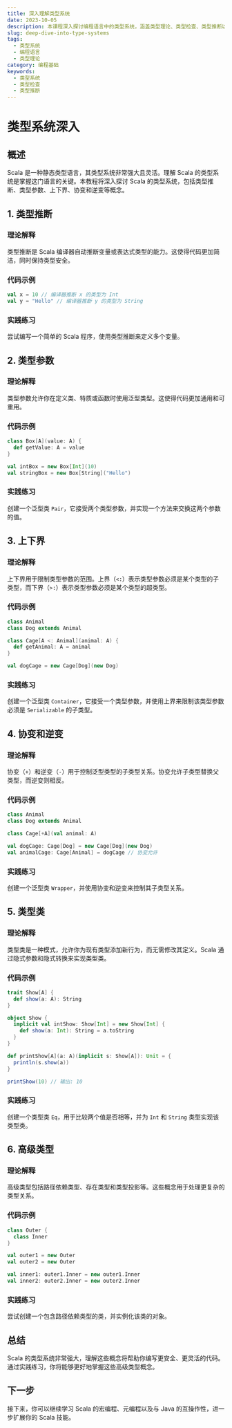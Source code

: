 ```yaml
---
title: 深入理解类型系统
date: 2023-10-05
description: 本课程深入探讨编程语言中的类型系统，涵盖类型理论、类型检查、类型推断以及类型系统的实际应用。
slug: deep-dive-into-type-systems
tags:
  - 类型系统
  - 编程语言
  - 类型理论
category: 编程基础
keywords:
  - 类型系统
  - 类型检查
  - 类型推断
---
```


# 类型系统深入

## 概述

Scala 是一种静态类型语言，其类型系统非常强大且灵活。理解 Scala 的类型系统是掌握这门语言的关键。本教程将深入探讨 Scala 的类型系统，包括类型推断、类型参数、上下界、协变和逆变等概念。

## 1. 类型推断

### 理论解释

类型推断是 Scala 编译器自动推断变量或表达式类型的能力。这使得代码更加简洁，同时保持类型安全。

### 代码示例

```scala
val x = 10 // 编译器推断 x 的类型为 Int
val y = "Hello" // 编译器推断 y 的类型为 String
```

### 实践练习

尝试编写一个简单的 Scala 程序，使用类型推断来定义多个变量。

## 2. 类型参数

### 理论解释

类型参数允许你在定义类、特质或函数时使用泛型类型。这使得代码更加通用和可重用。

### 代码示例

```scala
class Box[A](value: A) {
  def getValue: A = value
}

val intBox = new Box[Int](10)
val stringBox = new Box[String]("Hello")
```

### 实践练习

创建一个泛型类 `Pair`，它接受两个类型参数，并实现一个方法来交换这两个参数的值。

## 3. 上下界

### 理论解释

上下界用于限制类型参数的范围。上界（`<:`）表示类型参数必须是某个类型的子类型，而下界（`>:`）表示类型参数必须是某个类型的超类型。

### 代码示例

```scala
class Animal
class Dog extends Animal

class Cage[A <: Animal](animal: A) {
  def getAnimal: A = animal
}

val dogCage = new Cage[Dog](new Dog)
```

### 实践练习

创建一个泛型类 `Container`，它接受一个类型参数，并使用上界来限制该类型参数必须是 `Serializable` 的子类型。

## 4. 协变和逆变

### 理论解释

协变（`+`）和逆变（`-`）用于控制泛型类型的子类型关系。协变允许子类型替换父类型，而逆变则相反。

### 代码示例

```scala
class Animal
class Dog extends Animal

class Cage[+A](val animal: A)

val dogCage: Cage[Dog] = new Cage[Dog](new Dog)
val animalCage: Cage[Animal] = dogCage // 协变允许
```

### 实践练习

创建一个泛型类 `Wrapper`，并使用协变和逆变来控制其子类型关系。

## 5. 类型类

### 理论解释

类型类是一种模式，允许你为现有类型添加新行为，而无需修改其定义。Scala 通过隐式参数和隐式转换来实现类型类。

### 代码示例

```scala
trait Show[A] {
  def show(a: A): String
}

object Show {
  implicit val intShow: Show[Int] = new Show[Int] {
    def show(a: Int): String = a.toString
  }
}

def printShow[A](a: A)(implicit s: Show[A]): Unit = {
  println(s.show(a))
}

printShow(10) // 输出: 10
```

### 实践练习

创建一个类型类 `Eq`，用于比较两个值是否相等，并为 `Int` 和 `String` 类型实现该类型类。

## 6. 高级类型

### 理论解释

高级类型包括路径依赖类型、存在类型和类型投影等。这些概念用于处理更复杂的类型关系。

### 代码示例

```scala
class Outer {
  class Inner
}

val outer1 = new Outer
val outer2 = new Outer

val inner1: outer1.Inner = new outer1.Inner
val inner2: outer2.Inner = new outer2.Inner
```

### 实践练习

尝试创建一个包含路径依赖类型的类，并实例化该类的对象。

## 总结

Scala 的类型系统非常强大，理解这些概念将帮助你编写更安全、更灵活的代码。通过实践练习，你将能够更好地掌握这些高级类型概念。

## 下一步

接下来，你可以继续学习 Scala 的宏编程、元编程以及与 Java 的互操作性，进一步扩展你的 Scala 技能。